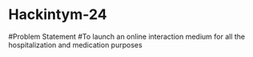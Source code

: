 # Hackintym-24

#Problem Statement
#To launch an online interaction medium for all the hospitalization and medication purposes
